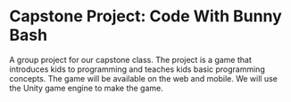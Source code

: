 # Capstone Project: Code With Bunny Bash
A group project for our capstone class. The project is a game that introduces kids to programming and teaches kids basic programming concepts. The game will be available on the web and mobile. We will use the Unity game engine to make the game.
